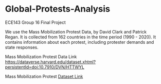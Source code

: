 # Global-Protests-Analysis

ECE143 Group 16 Final Project

We use the Mass Mobilization Protest Data, by David Clark and Patrick Regan. It is collected from 162 countries in the time period (1990 - 2020). It contains information about each protest, including protester demands and state responses. 

Mass Mobilization Protest Data Link https://dataverse.harvard.edu/dataset.xhtml?persistentId=doi:10.7910/DVN/HTTWYL

Mass Mobilization Protest
[Dataset Link](https://dataverse.harvard.edu/dataset.xhtml?persistentId=doi:10.7910/DVN/HTTWYL)

